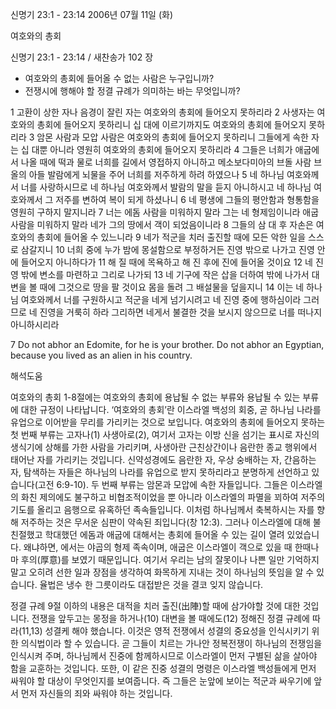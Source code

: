 신명기 23:1 - 23:14 
2006년 07월 11일 (화)

여호와의 총회



신명기 23:1 - 23:14 / 새찬송가 102 장


- 여호와의 총회에 들어올 수 없는 사람은 누구입니까? 
- 전쟁시에 행해야 할 정결 규례가 의미하는 바는 무엇입니까? 

1 고환이 상한 자나 음경이 잘린 자는 여호와의 총회에 들어오지 못하리라 2 사생자는 여호와의 총회에 들어오지 못하리니 십 대에 이르기까지도 여호와의 총회에 들어오지 못하리라 3 암몬 사람과 모압 사람은 여호와의 총회에 들어오지 못하리니 그들에게 속한 자는 십 대뿐 아니라 영원히 여호와의 총회에 들어오지 못하리라 4 그들은 너희가 애굽에서 나올 때에 떡과 물로 너희를 길에서 영접하지 아니하고 메소보다미아의 브돌 사람 브올의 아들 발람에게 뇌물을 주어 너희를 저주하게 하려 하였으나 5 네 하나님 여호와께서 너를 사랑하시므로 네 하나님 여호와께서 발람의 말을 듣지 아니하시고 네 하나님 여호와께서 그 저주를 변하여 복이 되게 하셨나니 6 네 평생에 그들의 평안함과 형통함을 영원히 구하지 말지니라 7 너는 에돔 사람을 미워하지 말라 그는 네 형제임이니라 애굽 사람을 미워하지 말라 네가 그의 땅에서 객이 되었음이니라 8 그들의 삼 대 후 자손은 여호와의 총회에 들어올 수 있느니라 9 네가 적군을 치러 출진할 때에 모든 악한 일을 스스로 삼갈지니 10 너희 중에 누가 밤에 몽설함으로 부정하거든 진영 밖으로 나가고 진영 안에 들어오지 아니하다가 11 해 질 때에 목욕하고 해 진 후에 진에 들어올 것이요 12 네 진영 밖에 변소를 마련하고 그리로 나가되 13 네 기구에 작은 삽을 더하여 밖에 나가서 대변을 볼 때에 그것으로 땅을 팔 것이요 몸을 돌려 그 배설물을 덮을지니 14 이는 네 하나님 여호와께서 너를 구원하시고 적군을 네게 넘기시려고 네 진영 중에 행하심이라 그러므로 네 진영을 거룩히 하라 그리하면 네게서 불결한 것을 보시지 않으므로 너를 떠나지 아니하시리라

7  Do not abhor an Edomite, for he is your brother. Do not abhor an Egyptian, because you lived as an alien in his country.

해석도움





여호와의 총회  1-8절에는 여호와의 총회에 용납될 수 없는 부류와 용납될 수 있는 부류에 대한 규정이 나타납니다. ‘여호와의 총회’란 이스라엘 백성의 회중, 곧 하나님 나라를 유업으로 이어받을 무리를 가리키는 것으로 보입니다. 여호와의 총회에 들어오지 못하는 첫 번째 부류는 고자나(1) 사생아로(2), 여기서 고자는 이방 신을 섬기는 표시로 자신의 생식기에 상해를 가한 사람을 가리키며, 사생아란 근친상간이나 음란한 종교 행위에서 태어난 자를 가리키는 것입니다. 신약성경에도 음란한 자, 우상 숭배하는 자, 간음하는 자, 탐색하는 자들은 하나님의 나라를 유업으로 받지 못하리라고 분명하게 선언하고 있습니다(고전 6:9-10). 두 번째 부류는 암몬과 모압에 속한 자들입니다. 그들은 이스라엘의 화친 제의에도 불구하고 비협조적이었을 뿐 아니라 이스라엘의 파멸을 꾀하여 저주의 기도를 올리고 음행으로 유혹하던 족속들입니다. 이처럼 하나님께서 축복하시는 자를 향해 저주하는 것은 무서운 심판이 약속된 죄입니다(창 12:3). 그러나 이스라엘에 대해 불친절했고 학대했던 에돔과 애굽에 대해서는 총회에 들어올 수 있는 길이 열려 있었습니다. 왜냐하면, 에서는 야곱의 형제 족속이며, 애굽은 이스라엘이 객으로 있을 때 한때나마 후의(厚意)를 보였기 때문입니다. 여기서 우리는 남의 잘못이나 나쁜 일만 기억하지 말고 오히려 선한 일과 장점을 생각하여 화목하게 지내는 것이 하나님의 뜻임을 알 수 있습니다. 율법은 냉수 한 그릇이라도 대접받은 것을 결코 잊지 않습니다.  

정결 규례  9절 이하의 내용은 대적을 치러 출진(出陣)할 때에 삼가야할 것에 대한 것입니다. 전쟁을 앞두고는 몽정을 하거나(10) 대변을 볼 때에도(12) 정해진 정결 규례에 따라(11,13) 성결케 해야 했습니다. 이것은 영적 전쟁에서 성결의 중요성을 인식시키기 위한 의식법이라 할 수 있습니다. 곧 그들이 치르는 가나안 정복전쟁이 하나님의 전쟁임을 인식시켜 주며, 하나님께서 진중에 함께하시므로 이스라엘이 먼저 구별된 삶을 살아야 함을 교훈하는 것입니다. 또한, 이 같은 진중 성결의 명령은 이스라엘 백성들에게 먼저 싸워야 할 대상이 무엇인지를 보여줍니다. 즉 그들은 눈앞에 보이는 적군과 싸우기에 앞서 먼저 자신들의 죄와 싸워야 하는 것입니다.